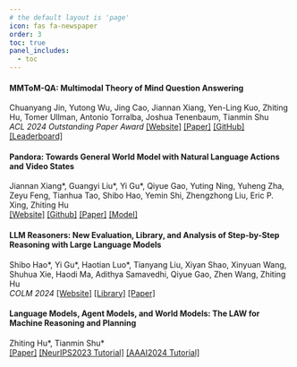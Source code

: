 ```yaml
---
# the default layout is 'page'
icon: fas fa-newspaper
order: 3
toc: true
panel_includes:
  - toc
---
```



#### MMToM-QA: Multimodal Theory of Mind Question Answering
Chuanyang Jin, Yutong Wu, Jing Cao, Jiannan Xiang, Yen-Ling Kuo, Zhiting Hu, Tomer Ullman, Antonio Torralba, Joshua Tenenbaum, Tianmin Shu\
*ACL 2024 Outstanding Paper Award* [[Website]](https://chuanyangjin.com/mmtom-qa) [[Paper]](https://arxiv.org/abs/2401.08743) [[GitHub]](https://github.com/chuanyangjin/MMToM-QA) [[Leaderboard]](https://chuanyangjin.com/mmtom-qa/leaderboard.html)


#### Pandora: Towards General World Model with Natural Language Actions and Video States
Jiannan Xiang\*, Guangyi Liu\*, Yi Gu\*, Qiyue Gao, Yuting Ning, Yuheng Zha, Zeyu Feng, Tianhua Tao, Shibo Hao, Yemin Shi, Zhengzhong Liu, Eric P. Xing, Zhiting Hu\
[[Website]](https://world-model.ai/) [[Github]](https://github.com/maitrix-org/Pandora) [[Paper]](https://world-model.maitrix.org/assets/pandora.pdf) [[Model]](https://huggingface.co/maitrix-org/Pandora)



#### LLM Reasoners: New Evaluation, Library, and Analysis of Step-by-Step Reasoning with Large Language Models
Shibo Hao\*, Yi Gu\*, Haotian Luo\*, Tianyang Liu, Xiyan Shao, Xinyuan Wang, Shuhua Xie, Haodi Ma, Adithya Samavedhi, Qiyue Gao, Zhen Wang, Zhiting Hu\
*COLM 2024* [[Website]](https://www.llm-reasoners.net) [[Library]](https://github.com/Ber666/llm-reasoners) [[Paper]](https://arxiv.org/abs/2404.05221)



#### Language Models, Agent Models, and World Models: The LAW for Machine Reasoning and Planning
Zhiting Hu\*, Tianmin Shu\*\
[[Paper]](https://arxiv.org/abs/2312.05230) [[NeurIPS2023 Tutorial]](https://sites.google.com/view/neurips2023law/home) [[AAAI2024 Tutorial]](https://sites.google.com/view/aaai2024worldmodel/home)


<!--
#### Mmtom-qa: Multimodal theory of mind question answering
Chuanyang Jin, Yutong Wu, Jing Cao, Jiannan Xiang, Yen-Ling Kuo, Zhiting Hu, Tomer Ullman, Antonio Torralba, Joshua B Tenenbaum, Tianmin Shu\
***Preprint*** [[Website]](https://chuanyangjin.com/mmtom-qa) [[Paper]](https://arxiv.org/abs/2401.08743)
-->

